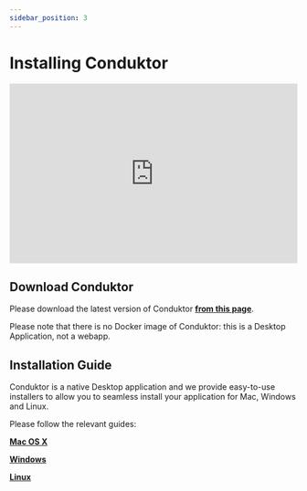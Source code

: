 ```yaml
---
sidebar_position: 3
---
```


# Installing Conduktor

<iframe width="100%" height="315" src="https://www.youtube.com/embed/WhMPqUgYYCQ" title="YouTube video player" frameborder="0" allow="accelerometer; autoplay; clipboard-write; encrypted-media; gyroscope; picture-in-picture" allowfullscreen></iframe>

## Download Conduktor

Please download the latest version of Conduktor **[from this page](https://www.conduktor.io/download)**.

Please note that there is no Docker image of Conduktor: this is a Desktop Application, not a webapp.

## Installation Guide

Conduktor is a native Desktop application and we provide easy-to-use installers to allow you to seamless install your application for Mac, Windows and Linux.

Please follow the relevant guides:

**[Mac OS X](mac)**

**[Windows](windows)**

**[Linux](linux)**
